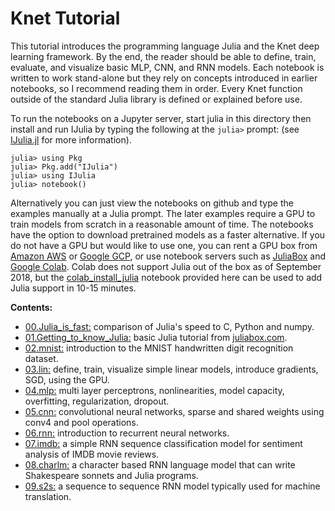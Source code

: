 # Knet Tutorial

This tutorial introduces the programming language Julia and the Knet deep learning
framework. By the end, the reader should be able to define, train, evaluate, and visualize
basic MLP, CNN, and RNN models.  Each notebook is written to work stand-alone but they rely
on concepts introduced in earlier notebooks, so I recommend reading them in order. Every
Knet function outside of the standard Julia library is defined or explained before use.

To run the notebooks on a Jupyter server, start julia in this directory then install and run
IJulia by typing the following at the `julia>` prompt: (see
[IJulia.jl](https://github.com/JuliaLang/IJulia.jl) for more information).

    julia> using Pkg
    julia> Pkg.add("IJulia")
    julia> using IJulia
    julia> notebook()

Alternatively you can just view the notebooks on github and type the examples manually at a
Julia prompt.  The later examples require a GPU to train models from scratch in a reasonable
amount of time. The notebooks have the option to download pretrained models as a faster
alternative. If you do not have a GPU but would like to use one, you can rent a GPU box from
[Amazon AWS](http://denizyuret.github.io/Knet.jl/latest/install.html#Using-Amazon-AWS-1) or
[Google GCP](https://cloud.google.com), or use notebook servers such as
[JuliaBox](https://juliabox.com) and [Google
Colab](https://colab.research.google.com/notebooks/welcome.ipynb).  Colab does not support
Julia out of the box as of September 2018, but the
[colab_install_julia](colab_install_julia.ipynb) notebook provided here can be used to add
Julia support in 10-15 minutes.

**Contents:**
* [00.Julia_is_fast:](00.Julia_is_fast.ipynb) comparison of Julia's speed to C, Python and numpy.
* [01.Getting_to_know_Julia:](01.Getting_to_know_Julia.ipynb) basic Julia tutorial from [juliabox.com](http://juliabox.com).
* [02.mnist:](02.mnist.ipynb) introduction to the MNIST handwritten digit recognition dataset.
* [03.lin:](03.lin.ipynb) define, train, visualize simple linear models, introduce gradients, SGD, using the GPU.
* [04.mlp:](04.mlp.ipynb) multi layer perceptrons, nonlinearities, model capacity, overfitting, regularization, dropout.
* [05.cnn:](05.cnn.ipynb) convolutional neural networks, sparse and shared weights using conv4 and pool operations.
* [06.rnn:](06.rnn.ipynb) introduction to recurrent neural networks.
* [07.imdb:](07.imdb.ipynb) a simple RNN sequence classification model for sentiment analysis of IMDB movie reviews.
* [08.charlm:](08.charlm.ipynb) a character based RNN language model that can write Shakespeare sonnets and Julia programs.
* [09.s2s:](09.s2s.ipynb) a sequence to sequence RNN model typically used for machine translation.
